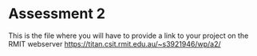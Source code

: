 # Assessment 2
This is the file where you will have to provide a link to your project on the RMIT webserver
https://titan.csit.rmit.edu.au/~s3921946/wp/a2/
